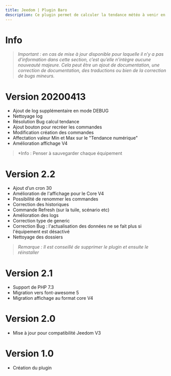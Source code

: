 ```yaml
---
title: Jeedom | Plugin Baro
description: Ce plugin permet de calculer la tendance météo à venir en se basant sur les évolutions de la pression atmosphérique des dernières heures
---
```


# Info
>*Important : en cas de mise à jour disponible pour laquelle il n’y a pas d’information dans cette section, c’est qu’elle n’intègre aucune nouveauté majeure. Cela peut être un ajout de documentation, une correction de documentation, des traductions ou bien de la correction de bugs mineurs.*

# Version 20200413
- Ajout de log supplémentaire en mode DEBUG
- Nettoyage log
- Résolution Bug calcul tendance
- Ajout bouton pour recréer les commandes
- Modification création des commandes
- Affectation valeur Min et Max sur le "Tendance numérique"
- Amélioration affichage V4

>*Info : Penser à sauvegarder chaque équipement

# Version 2.2

- Ajout d’un cron 30
- Amélioration de l'affichage pour le Core V4
- Possibilité de renommer les commandes
- Correction des historiques
- Commande Refresh (sur la tuile, scénario etc)
- Amélioration des logs
- Correction type de generic
- Correction Bug : l'actualisation des données ne se fait plus si l'équipement est désactivé
- Nettoyage des dossiers

>*Remarque : Il est conseillé de supprimer le plugin et ensuite le réinstaller*

# Version 2.1

- Support de PHP 7.3
- Migration vers font-awesome 5
- Migration affichage au format core V4

# Version 2.0

- Mise à jour pour compatibilité Jeedom V3

# Version 1.0

- Création du plugin